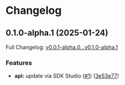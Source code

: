 # Changelog

## 0.1.0-alpha.1 (2025-01-24)

Full Changelog: [v0.0.1-alpha.0...v0.1.0-alpha.1](https://github.com/mastra-ai/client-python/compare/v0.0.1-alpha.0...v0.1.0-alpha.1)

### Features

* **api:** update via SDK Studio ([#1](https://github.com/mastra-ai/client-python/issues/1)) ([3e53e77](https://github.com/mastra-ai/client-python/commit/3e53e777179a10be506e3c0b75886a16a315b6fe))
